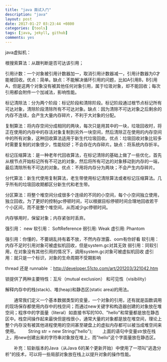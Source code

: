 ```yaml
---
title: "java 面试入门"
description: "java"
layout: post
date: 2017-01-27 03:23:44 +0800
categories: [tools]
tags: [java, jekyll, github]
comments: yes
---
```

java虚拟机：

根搜索算法：从跟判断是否可达该引用；

引用计数：一个对象被引用计数器加一，取消引用计数器减一，引用计数器为0才能被回收。优点：简单。缺点：不能解决循环引用的问题，比如A引用B，B引用A，但是这两个对象没有被其他任何对象引用，属于垃圾对象，却不能回收；每次引用都会附件一个加减法，影响性能。

标记清除法：分为两个阶段：标记阶段和清除阶段。标记阶段通过根节点标记所有可达对象，清除阶段清除所有不可达对象。缺点：因为清除不可达对象之后剩余的内存不连续，会产生大量内存碎片，不利于大对象的分配。

复制算法：将内存空间分成相同的两块，每次只是用其中的一块，垃圾回收时，将正在使用的内存中的存活对象复制到另外一块空间，然后清除正在使用的内存空间中的所有对象，这种回收算法适用于新生代垃圾回收。优点：垃圾回收对象比较多时需要复制的对象恨少，性能较好；不会存在内存碎片。缺点：将系统内存折半。

标记压缩算法：是一种老年代回收算法，在标记清除的基础上做了一些优化，首先从根节点开始标记所有不可达的对象，然后将所有可达的对象移动到内存的一端，最后清除所有不可达的对象。优点：不用将内存分为两块；不会产生内存碎片。

分代算法：新生代使用复制算法，老生带使用标记清除算法或者标记压缩算法。几乎所有的垃圾回收期都区分新生代和老生带。

分区算法：将整个堆空间分成很多个连续的不同的小空间，每个小空间独立使用，独立回收。为了更好的控制gc停顿时间，可以根据目标停顿时间合理地回收若干个小区间，而不是整个堆空间，从而减少gc停顿时间。



内存够用时，保留对象；内存紧张时丢弃。

强引用： new
软引用： SoftReference
弱引用:  Weak
虚引用:  Phantom

强引用：你懂的，不要胡乱持有着不放，不然内存泄露、oom有你好看
软引用：内存不足时引用对象可被虚拟机回收，但是system.gc对其无效
弱引用：同软引用，在对象没有其他引用的情况下，调用system.gc对象可被虚拟机回收
虚引用：就只是一个标识，对象的生命周期不受期影响


thread 还是 runnable ：http://developer.51cto.com/art/201203/321042.htm

锁提供了两种主要特性：互斥（mutual exclusion） 和可见性（visibility）

解释内存中的栈(stack)、堆(heap)和静态区(static area)的用法。

　　通常我们定义一个基本数据类型的变量，一个对象的引用，还有就是函数调用的现场保存都使用内存中的栈空间；而通过new关键字和构造器创建的对象放在堆空间；程序中的字面量（literal）如直接书写的100、"hello"和常量都是放在静态区中。栈空间操作起来最快但是栈很小，通常大量的对象都是放在堆空间，理论上整个内存没有被其他进程使用的空间甚至硬盘上的虚拟内存都可以被当成堆空间来使用。
　　String str = new String("hello");
　　上面的语句中变量str放在栈上，用new创建出来的字符串对象放在堆上，而"hello"这个字面量放在静态区。

　　补充：较新版本的Java（从Java 6的某个更新开始）中使用了一项叫"逃逸分析"的技术，可以将一些局部对象放在栈上以提升对象的操作性能。




